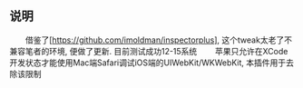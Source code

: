 
## 说明

&emsp;&emsp;借鉴了[https://github.com/imoldman/inspectorplus], 这个tweak太老了不兼容笔者的环境, 便做了更新. 目前测试成功12-15系统 
&emsp;&emsp;苹果只允许在XCode开发状态才能使用Mac端Safari调试iOS端的UIWebKit/WKWebKit, 本插件用于去除该限制

